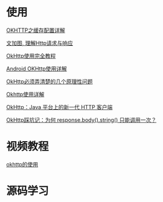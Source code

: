 # 使用

[OKHTTP之缓存配置详解](https://blog.csdn.net/briblue/article/details/52920531)

[文加图, 理解Http请求与响应](https://www.jianshu.com/p/51a61845e66a#)

[OkHttp使用完全教程](https://www.jianshu.com/p/ca8a982a116b)

[Android OKHttp使用详解
](https://www.jianshu.com/p/2663ce3da0db)

[OkHttp必须弄清楚的几个原理性问题](https://juejin.im/post/5e185d3c6fb9a02ff254a44c)

[Okhttp使用详解](https://blog.csdn.net/iispring/article/details/51661195)

[OkHttp：Java 平台上的新一代 HTTP 客户端](https://www.ibm.com/developerworks/cn/java/j-lo-okhttp/index.html)

[OkHttp踩坑记：为何 response.body().string() 只能调用一次？](https://segmentfault.com/a/1190000012740215)

# 视频教程

[okhttp的使用](https://www.imooc.com/learn/764)

# 源码学习



